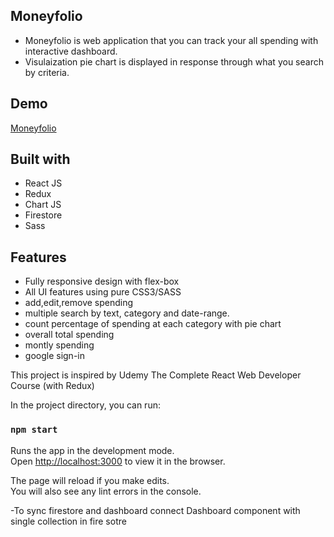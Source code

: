 ## Moneyfolio

<ul>
<li>Moneyfolio is web application that you can track your all spending with interactive dashboard.</li> 
<li>Visulaization pie chart is displayed in response through what you search by criteria.</li> 
</ul>

## Demo

[Moneyfolio](https://expense-budget-app.firebaseapp.com/)

## Built with

<ul>
<li>React JS</li>
<li>Redux</li>
<li>Chart JS</li>
<li>Firestore</li>
<li>Sass</li>
</ul>

## Features

<ul>

<li>Fully responsive design with flex-box</li>
<li>All UI features using pure CSS3/SASS </li>
<li>add,edit,remove spending</li>
<li>multiple search by text, category and date-range.</li>
<li>count percentage of spending at each category with pie chart</li>
<li>overall total spending</li> 
<li>montly spending</li>
<li>google sign-in</li>
</ul>

This project is inspired by Udemy The Complete React Web Developer Course (with Redux)

In the project directory, you can run:

### `npm start`

Runs the app in the development mode.<br>
Open [http://localhost:3000](http://localhost:3000) to view it in the browser.

The page will reload if you make edits.<br>
You will also see any lint errors in the console.

-To sync firestore and dashboard
connect Dashboard component with single collection
in fire sotre
